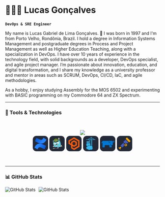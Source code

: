 <!--
**LucasGLGoncalves/LucasGLGoncalves** is a ✨ _special_ ✨ repository because its `README.md` (this file) appears on your GitHub profile.

Here are some ideas to get you started:

- 🔭 I’m currently working on ...
- 🌱 I’m currently learning ...
- 👯 I’m looking to collaborate on ...
- 🤔 I’m looking for help with ...
- 💬 Ask me about ...
- 📫 How to reach me: ...
- 😄 Pronouns: ...
- ⚡ Fun fact: ...
-->

# 👨🏻‍💻 Lucas Gonçalves

**`DevOps & SRE Engineer`**

My name is Lucas Gabriel de Lima Gonçalves. 🎂 I was born in 1997 and I'm from Porto Velho, Rondônia, Brazil. I hold a degree in Information Systems Management and postgraduate degrees in Process and Project Management as well as Higher Education Teaching, along with a specialization in DevOps. I have over 10 years of experience in the technology field, with solid backgrounds as a developer, DevOps specialist, and agile project manager. I’m passionate about innovation, education, and digital transformation, and I share my knowledge as a university professor and mentor in areas such as SCRUM, DevOps, CI/CD, IaC, and agile methodologies.

As a hobby, I enjoy studying Assembly for the MOS 6502 and experimenting with BASIC programming on my Commodore 64 and ZX Spectrum.

---

### 🚀 Tools & Technologies
<br/>

<p align="center">
  <a href="https://go-skill-icons.vercel.app/">
    <img
      src="https://go-skill-icons.vercel.app/api/icons?i=linux,bash,docker,git,githubactions,sonarqube,aws,azure,openshift,kubernetes,ansible,terraform,helm,prometheus,grafana,jira,azuredevops,datadog,flutter,golang,assembly,c,unrealengine,rails&perline=6&titles=true&theme=auto"/>
  </a><br/>
  <span>
  <img src="https://raw.githubusercontent.com/LucasGLGoncalves/skill-icons/c38d0b1abd225698032dedac7ee1970ce013ecd6/assets/confluence-auto.svg" width="50">
  <img src="https://raw.githubusercontent.com/LucasGLGoncalves/skill-icons/c38d0b1abd225698032dedac7ee1970ce013ecd6/assets/jaeger-auto.svg" width="50">&#8202;
  <img src="https://raw.githubusercontent.com/LucasGLGoncalves/skill-icons/c38d0b1abd225698032dedac7ee1970ce013ecd6/assets/playfab-auto.svg" width="50">&#8202;
  <img src="https://raw.githubusercontent.com/LucasGLGoncalves/skill-icons/c38d0b1abd225698032dedac7ee1970ce013ecd6/assets/portainer-auto.svg" width="50">&#8202;
  <img src="https://raw.githubusercontent.com/LucasGLGoncalves/skill-icons/c38d0b1abd225698032dedac7ee1970ce013ecd6/assets/rancher-auto.svg" width="50">&#8202;
  <img src="https://raw.githubusercontent.com/LucasGLGoncalves/skill-icons/c38d0b1abd225698032dedac7ee1970ce013ecd6/assets/opentelemetry-auto.svg" width="50">
  </span>
</p>           

<br/>

---

### 📊 GitHub Stats

<p>
  <img 
    align="left" 
    alt="GitHub Stats" 
    height="200" 
    style="padding-right: 10px;" 
    src="https://github-readme-stats.vercel.app/api?username=LucasGLGoncalves&show_icons=true&theme=tokyonight&include_all_commits=true&Locale=en" 
  />

<img 
      align="left" 
      alt="GitHub Stats" 
      height="200" 
      src="https://github-readme-stats.vercel.app/api/top-langs/?username=LucasGLGoncalves&theme=tokyonight&layout=compact&custom_title=Technologies&langs_count=9" 
  />

</p>

<br/>
